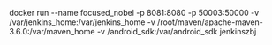 docker run --name focused_nobel  -p 8081:8080 -p 50003:50000  -v /var/jenkins_home:/var/jenkins_home -v /root/maven/apache-maven-3.6.0:/var/maven_home  -v /android_sdk:/var/android_sdk  jenkinszbj
